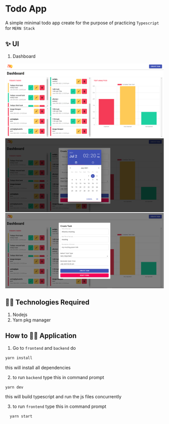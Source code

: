 # Todo App

A simple minimal todo app create for the purpose of practicing `Typescript` for `MERN Stack`

## ✨ UI
1. Dashboard

![Dashboard](/githubAssets/UI.png)
![Task Form](/githubAssets/UI2.png)
![Task Form](/githubAssets/ui3.png)

## 👨‍💻 Technologies Required
1. Nodejs
2. Yarn pkg manager

##  How to 🏃‍♂️ Application
1. Go to `frontend` and `backend` do 

```bash
yarn install
```
this will install all dependencies

2. to run `backend` type this in command prompt
```bash
yarn dev
```
this will build typescript and run the js files concurrently

3. to run `frontend` type this in command prompt
```
  yarn start
```
